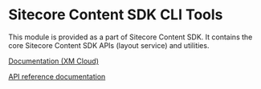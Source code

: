 # Sitecore Content SDK CLI Tools

This module is provided as a part of Sitecore Content SDK. It contains the core Sitecore Content SDK APIs (layout service) and utilities.

<!---
@TODO: Update link with appropriate page when avaiable
-->

[Documentation (XM Cloud)](https://doc.sitecore.com/xmc/en/developers/xm-cloud/sitecore-javascript-rendering-sdks--jss-.html)

[API reference documentation](/ref-docs/core/)

